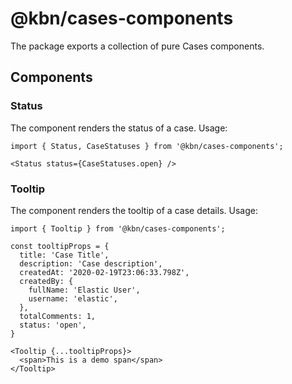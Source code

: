 # @kbn/cases-components

The package exports a collection of pure Cases components.

## Components

### Status

The component renders the status of a case. Usage:

```
import { Status, CaseStatuses } from '@kbn/cases-components';

<Status status={CaseStatuses.open} />
```

### Tooltip

The component renders the tooltip of a case details. Usage:

```
import { Tooltip } from '@kbn/cases-components';

const tooltipProps = {
  title: 'Case Title',
  description: 'Case description',
  createdAt: '2020-02-19T23:06:33.798Z',
  createdBy: {
    fullName: 'Elastic User',
    username: 'elastic',
  },
  totalComments: 1,
  status: 'open',
}

<Tooltip {...tooltipProps}>
  <span>This is a demo span</span>
</Tooltip>
```

